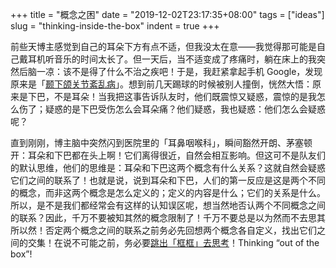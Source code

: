 +++
title = "概念之困"
date = "2019-12-02T23:17:35+08:00"
tags = ["ideas"]
slug = "thinking-inside-the-box"
indent = true
+++

前些天博主感觉到自己的耳朵下方有点不适，但我没太在意——我觉得那可能是自己戴耳机听音乐的时间太长了。但一天后，当不适变成了疼痛时，躺在床上的我突然后脑一凉：该不是得了什么不治之疾吧！于是，我赶紧拿起手机 Google，发现原来是「[颞下颌关节紊乱病](https://www.colgate.com.cn/oral-health/conditions/temporomandibular-disorder/what-is-temporomandibular-joint-disorder-tmj)」。想到前几天踢球的时候被别人撞倒，恍然大悟：原来是下巴，不是耳朵！当我把这事告诉队友时，他们既震惊又疑惑，震惊的是我怎么伤了；疑惑的是下巴受伤怎么会耳朵痛？他们疑惑，我也疑惑：他们怎么会疑惑呢？

直到刚刚，博主脑中突然闪到医院里的「耳鼻咽喉科」，瞬间豁然开朗、茅塞顿开：耳朵和下巴都在头上啊！它们离得很近，自然会相互影响。但这可不是队友们的默认思维，他们的思维是：耳朵和下巴这两个概念有什么关系？这就自然会疑惑它们之间的联系了！也就是说，说到耳朵和下巴，人们的第一反应是这是两个不同的概念，而非这两个概念是怎么定义的；定义的内容是什么；它们的关系是什么。所以，是不是我们都经常会有这样的认知误区呢，想当然地否认两个不同概念之间的联系？因此，千万不要被知其然的概念限制了！千万不要总是以为然而不去思其所以然！否定两个概念之间的联系之前务必先回想两个概念各自定义，找出它们之间的交集！在说不可能之前，务必要[跳出「框框」去思考](https://en.wikipedia.org/wiki/Thinking_outside_the_box)！Thinking “out of the box”!
